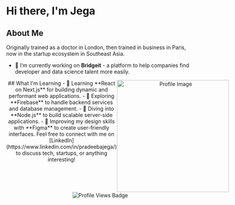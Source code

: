 # Hi there, I'm Jega

## About Me
Originally trained as a doctor in London, then trained in business in Paris, now in the startup ecosystem in Southeast Asia.

- 🔭 I’m currently working on **Bridgeit** - a platform to help companies find developer and data science talent more easily.


<div align="center" style="display: flex; align-items: flex-start;">
  <div style="flex: 1;">
## What I'm Learning
    - 🌱 Learning **React on Next.js** for building dynamic and performant web applications.
    - 🌱 Exploring **Firebase** to handle backend services and database management.
    - 🌱 Diving into **Node.js** to build scalable server-side applications.
    - 🌱 Improving my design skills with **Figma** to create user-friendly interfaces.
    Feel free to connect with me on [LinkedIn](https://www.linkedin.com/in/pradeebajega/) to discuss tech, startups, or anything interesting!
  </div>
  <div style="flex: 1;">
    <img src="https://media.giphy.com/media/qgQUggAC3Pfv687qPC/giphy.gif" width="300px" alt="Profile Image"/>
  </div>
</div>

<div id="badges" align="center">
  <img src="https://komarev.com/ghpvc/?username=lankan01&style=flat-square&color=blue" alt="Profile Views Badge"/>
</div>
